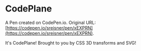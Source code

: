 # CodePlane

A Pen created on CodePen.io. Original URL: [https://codepen.io/sreisner/pen/xEXPRN](https://codepen.io/sreisner/pen/xEXPRN).

It's CodePlane!  Brought to you by CSS 3D transforms and SVG!